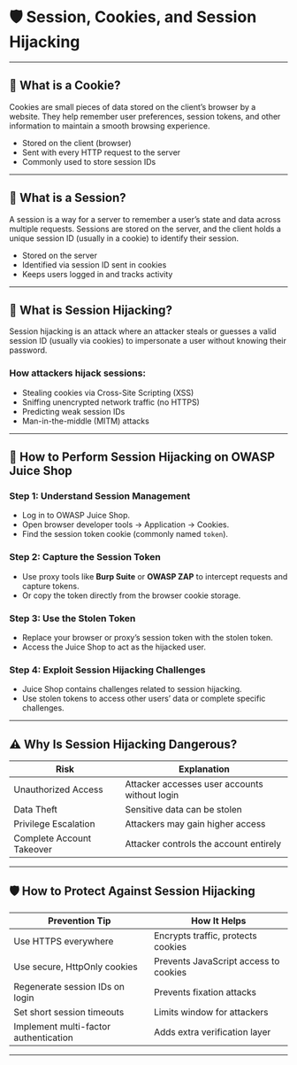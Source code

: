 # 🛡️ Session, Cookies, and Session Hijacking

---

## 🔑 What is a Cookie?

Cookies are small pieces of data stored on the client’s browser by a website. They help remember user preferences, session tokens, and other information to maintain a smooth browsing experience.

- Stored on the client (browser)  
- Sent with every HTTP request to the server  
- Commonly used to store session IDs  

---

## 🔐 What is a Session?

A session is a way for a server to remember a user’s state and data across multiple requests. Sessions are stored on the server, and the client holds a unique session ID (usually in a cookie) to identify their session.

- Stored on the server  
- Identified via session ID sent in cookies  
- Keeps users logged in and tracks activity  

---

## 🚨 What is Session Hijacking?

Session hijacking is an attack where an attacker steals or guesses a valid session ID (usually via cookies) to impersonate a user without knowing their password.

### How attackers hijack sessions:

- Stealing cookies via Cross-Site Scripting (XSS)  
- Sniffing unencrypted network traffic (no HTTPS)  
- Predicting weak session IDs  
- Man-in-the-middle (MITM) attacks  

---

## 🎯 How to Perform Session Hijacking on OWASP Juice Shop

### Step 1: Understand Session Management  
- Log in to OWASP Juice Shop.  
- Open browser developer tools → Application → Cookies.  
- Find the session token cookie (commonly named `token`).

### Step 2: Capture the Session Token  
- Use proxy tools like **Burp Suite** or **OWASP ZAP** to intercept requests and capture tokens.  
- Or copy the token directly from the browser cookie storage.

### Step 3: Use the Stolen Token  
- Replace your browser or proxy’s session token with the stolen token.  
- Access the Juice Shop to act as the hijacked user.

### Step 4: Exploit Session Hijacking Challenges  
- Juice Shop contains challenges related to session hijacking.  
- Use stolen tokens to access other users’ data or complete specific challenges.

---

## ⚠️ Why Is Session Hijacking Dangerous?

| Risk               | Explanation                                    |
| ------------------ | ----------------------------------------------|
| Unauthorized Access| Attacker accesses user accounts without login |
| Data Theft         | Sensitive data can be stolen                    |
| Privilege Escalation| Attackers may gain higher access                |
| Complete Account Takeover | Attacker controls the account entirely     |

---

## 🛡️ How to Protect Against Session Hijacking

| Prevention Tip           | How It Helps                              |
|--------------------------|------------------------------------------|
| Use HTTPS everywhere     | Encrypts traffic, protects cookies       |
| Use secure, HttpOnly cookies | Prevents JavaScript access to cookies  |
| Regenerate session IDs on login | Prevents fixation attacks            |
| Set short session timeouts| Limits window for attackers               |
| Implement multi-factor authentication | Adds extra verification layer    |

---
